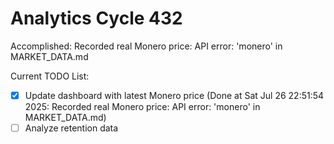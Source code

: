 # Analytics Cycle 432

Accomplished: Recorded real Monero price: API error: 'monero' in MARKET_DATA.md

Current TODO List:

- [x] Update dashboard with latest Monero price  (Done at Sat Jul 26 22:51:54 2025: Recorded real Monero price: API error: 'monero' in MARKET_DATA.md)
- [ ] Analyze retention data